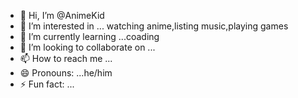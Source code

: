 - 👋 Hi, I’m @AnimeKid
- 👀 I’m interested in ... watching anime,listing music,playing games
- 🌱 I’m currently learning ...coading
- 💞️ I’m looking to collaborate on ...
- 📫 How to reach me ...
- 😄 Pronouns: ...he/him
- ⚡ Fun fact: ...

<!---
AnimeKida/AnimeKida is a ✨ special ✨ repository because its `README.md` (this file) appears on your GitHub profile.
You can click the Preview link to take a look at your changes.
--->
